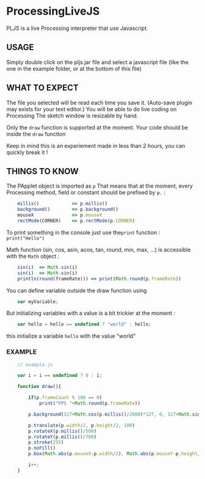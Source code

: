# ProcessingLiveJS

PLJS is a live Processing interpreter that use Javascript.

## USAGE

Simply double click on the pljs.jar file and select a javascript file (like the one in the example folder, or at the bottom of this file)

## WHAT TO EXPECT

The file you selected will be read each time you save it. (Auto-save plugin may exists for your text editor.)
You will be able to do live coding on Processing
The sketch window is resizable by hand.

Only the `draw` function is supported at the moment. Your code should be inside the `draw` function

Keep in mind this is an experiement made in less than 2 hours, you can quickly break it !

## THINGS TO KNOW

The PApplet object is imported as `p` That means that at the moment, every Processing method, field or constant should be 
prefixed by `p.` :
```javascript
	millis() 			=> p.millis()
	background() 		=> p.background()
	mouseX 				=> p.mouseX
	rectMode(CORNER) 	=> p.rectMode(p.CORNER) 
```
To print something in the console just use the`print` function : `print("Hello")`

Math function (sin, cos, asin, acos, tan, round, min, max, ...) is accessible with the `Math` object : 
```javascript
	sin(i)	=> Math.sin(i)
	sin(i)	=> Math.sin(i)
	println(round(frameRate))) => print(Math.round(p.frameRate))
```
You can define variable outside the draw function using
```javascript
	var myVariable;
```
But initializing variables with a value is a bit trickier at the moment :
```javascript
	var hello = hello == undefined ? "world" : hello;
```
this initialize a variable `hello` with the value "world"

### EXAMPLE

```javascript
	// example.js

	var i = i == undefined ? 0 : i;

	function draw(){

		if(p.frameCount % 100 == 0)
			print("FPS "+Math.round(p.frameRate))

		p.background(127+Math.cos(p.millis()/2000)*127, 0, 127+Math.sin(p.millis()/2000)*127)

		p.translate(p.width/2, p.height/2, 100)
		p.rotateX(p.millis()/500)
		p.rotateY(p.millis()/700)
		p.stroke(255)
		p.noFill()
		p.box(Math.abs(p.mouseX-p.width/2), Math.abs(p.mouseY-p.height/2), Math.sin(i/20)*300)

		i++;
	}
```
